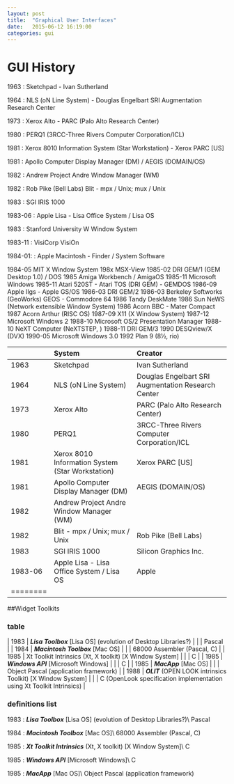 ```yaml
---
layout: post
title:  "Graphical User Interfaces"
date:   2015-06-12 16:19:00
categories: gui
---
```


# GUI History

1963
: Sketchpad - Ivan Sutherland

1964
: NLS (oN Line System) - Douglas Engelbart SRI Augmentation Research Center

1973
: Xerox Alto - PARC (Palo Alto Research Center)

1980
: PERQ1 (3RCC-Three Rivers Computer Corporation/ICL)

1981
: Xerox 8010 Information System (Star Workstation) - Xerox PARC [US]

1981
: Apollo Computer Display Manager (DM) / AEGIS (DOMAIN/OS)

1982
: Andrew Project Andre Window Manager (WM)

1982
: Rob Pike (Bell Labs) Blit - mpx / Unix; mux / Unix

1983
: SGI IRIS 1000

1983-06
: Apple Lisa  - Lisa Office System / Lisa OS

1983
: Stanford University W Window System

1983-11
: VisiCorp VisiOn

1984-01:
: Apple Macintosh - Finder / System Software


1984-05  MIT X Window System
198x     MSX-View
1985-02  DRI GEM/1 (GEM Desktop 1.0) / DOS
1985     Amiga Workbench / AmigaOS
1985-11  Microsoft Windows
1985-11  Atari 520ST - Atari TOS (DRI GEM) - GEMDOS
1986-09  Apple IIgs - Apple GS/OS
1986-03  DRI GEM/2
1986-03  Berkeley Softworks (GeoWorks) GEOS - Commodore 64
1986     Tandy DeskMate
1986     Sun NeWS (Network extensible Window System)
1986     Acorn BBC - Mater Compact
1987     Acorn Arthur (RISC OS)
1987-09  X11 (X Window System)
1987-12  Microsoft Windows 2
1988-10  Microsoft OS/2 Presentation Manager
1988-10  NeXT Computer (NeXTSTEP, )
1988-11  DRI GEM/3
1990     DESQview/X (DVX)
1990-05  Microsoft Windows 3.0
1992     Plan 9 (8½, rio)


|          | System  | Creator
|:---------|:--------|:---------|
| 1963     | Sketchpad | Ivan Sutherland |
| 1964     | NLS (oN Line System) | Douglas Engelbart SRI Augmentation Research Center |
| 1973     | Xerox Alto | PARC (Palo Alto Research Center) |
| 1980     | PERQ1  | 3RCC-Three Rivers Computer Corporation/ICL  |
| 1981     | Xerox 8010 Information System (Star Workstation)  | Xerox PARC [US] |
| 1981     | Apollo Computer Display Manager (DM)  | AEGIS (DOMAIN/OS)  |
| 1982     | Andrew Project Andre Window Manager (WM)  |  |
| 1982     | Blit - mpx / Unix; mux / Unix  |  Rob Pike (Bell Labs) |
| 1983     | SGI IRIS 1000 | Silicon Graphics Inc. |
| 1983-06  | Apple Lisa - Lisa Office System / Lisa OS | Apple |
|========

[guis]:    http://toastytech.com/guis/index.html
[history]: http://en.wikipedia.org/wiki/History_of_the_graphical_user_interface
[msapple]: http://www.theoligarch.com/microsoft_vs_apple_history.htm



##Widget Toolkits

### table

| 1983 | ***Lisa Toolbox*** [Lisa OS] (evolution of Desktop Libraries?) |
|      | Pascal |
| 1984 | ***Macintosh Toolbox*** [Mac OS] |
|      | 68000 Assembler (Pascal, C) |
| 1985 |  Xt Toolkit Intrinsics (Xt, X toolkit) [X Window System] |
|      | C |
| 1985 | ***Windows API*** [Microsoft Windows] |
|      | C |
| 1985 | ***MacApp*** [Mac OS] |
|      | Object Pascal (application framework) |
| 1988 | ***OLIT*** (OPEN LOOK intrinsics Toolkit) [X Window System] |
|      | C (OpenLook specification implementation using Xt Toolkit Intrinsics) |


### definitions list

1983
:  ***Lisa Toolbox*** [Lisa OS] (evolution of Desktop Libraries?)\\
   Pascal

1984
:  ***Macintosh Toolbox*** [Mac OS]\\
   68000 Assembler (Pascal, C)

1985
:  ***Xt Toolkit Intrinsics*** (Xt, X toolkit) [X Window System]\\
   C

1985
:  ***Windows API*** [Microsoft Windows]\\
   C

1985
:  ***MacApp*** [Mac OS]\\
   Object Pascal (application framework)
